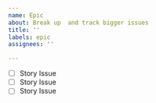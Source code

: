 ```yaml
---
name: Epic
about: Break up  and track bigger issues
title: ''
labels: epic
assignees: ''

---
```


- [ ] Story Issue
- [ ] Story Issue
- [ ] Story Issue
